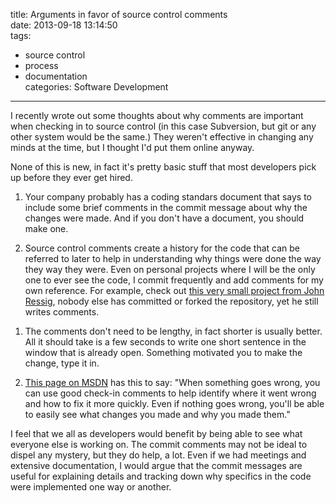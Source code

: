 title: Arguments in favor of source control comments  
date: 2013-09-18 13:14:50  
tags:  
- source control  
- process  
- documentation  
categories: Software Development  
---



I recently wrote out some thoughts about why comments are important when checking in to source control (in this case Subversion, but git or any other system would be the same.) They weren't effective in changing any minds at the time, but I thought I'd put them online anyway.

None of this is new, in fact it's pretty basic stuff that most developers pick up before they ever get hired.



1.  Your company probably has a coding standars document that says to include some brief comments in the commit message about why the changes were made. And if you don't have a document, you should make one.

2.  Source control comments create a history for the code that can be referred to later to help in understanding why things were done the way they way they were. Even on personal projects where I will be the only one to ever see the code, I commit frequently and add comments for my own reference. For example, check out [this very small project from John Ressig][1], nobody else has committed or forked the repository, yet he still writes comments.

[1]: <https://github.com/jeresig/datacook/commits/master>

1.  The comments don't need to be lengthy, in fact shorter is usually better. All it should take is a few seconds to write one short sentence in the window that is already open. Something motivated you to make the change, type it in.

2.  [This page on MSDN][2] has this to say: "When something goes wrong, you can use good check-in comments to help identify where it went wrong and how to fix it more quickly. Even if nothing goes wrong, you'll be able to easily see what changes you made and why you made them."

[2]: <http://msdn.microsoft.com/en-us/library/ee371247(v=expression.30).aspx>



I feel that we all as developers would benefit by being able to see what everyone else is working on. The commit comments may not be ideal to dispel any mystery, but they do help, a lot. Even if we had meetings and extensive documentation, I would argue that the commit messages are useful for explaining details and tracking down why specifics in the code were implemented one way or another.


